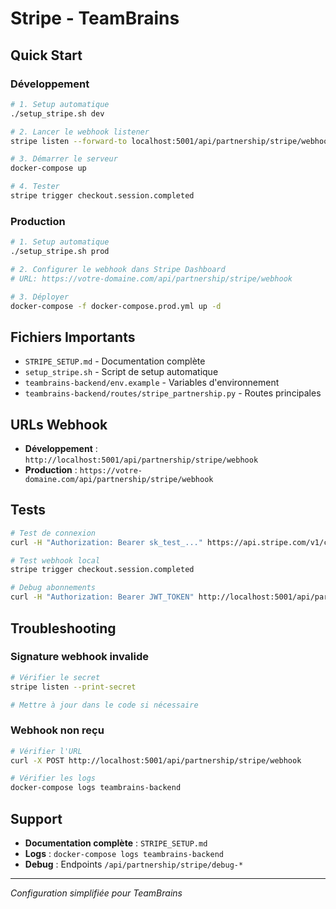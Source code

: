 # Stripe - TeamBrains

## Quick Start

### Développement
```bash
# 1. Setup automatique
./setup_stripe.sh dev

# 2. Lancer le webhook listener
stripe listen --forward-to localhost:5001/api/partnership/stripe/webhook

# 3. Démarrer le serveur
docker-compose up

# 4. Tester
stripe trigger checkout.session.completed
```

### Production
```bash
# 1. Setup automatique
./setup_stripe.sh prod

# 2. Configurer le webhook dans Stripe Dashboard
# URL: https://votre-domaine.com/api/partnership/stripe/webhook

# 3. Déployer
docker-compose -f docker-compose.prod.yml up -d
```

## Fichiers Importants

- `STRIPE_SETUP.md` - Documentation complète
- `setup_stripe.sh` - Script de setup automatique
- `teambrains-backend/env.example` - Variables d'environnement
- `teambrains-backend/routes/stripe_partnership.py` - Routes principales

## URLs Webhook

- **Développement** : `http://localhost:5001/api/partnership/stripe/webhook`
- **Production** : `https://votre-domaine.com/api/partnership/stripe/webhook`

## Tests

```bash
# Test de connexion
curl -H "Authorization: Bearer sk_test_..." https://api.stripe.com/v1/customers

# Test webhook local
stripe trigger checkout.session.completed

# Debug abonnements
curl -H "Authorization: Bearer JWT_TOKEN" http://localhost:5001/api/partnership/stripe/debug-user-subscriptions
```

## Troubleshooting

### Signature webhook invalide
```bash
# Vérifier le secret
stripe listen --print-secret

# Mettre à jour dans le code si nécessaire
```

### Webhook non reçu
```bash
# Vérifier l'URL
curl -X POST http://localhost:5001/api/partnership/stripe/webhook

# Vérifier les logs
docker-compose logs teambrains-backend
```

## Support

- **Documentation complète** : `STRIPE_SETUP.md`
- **Logs** : `docker-compose logs teambrains-backend`
- **Debug** : Endpoints `/api/partnership/stripe/debug-*`

---

*Configuration simplifiée pour TeamBrains* 